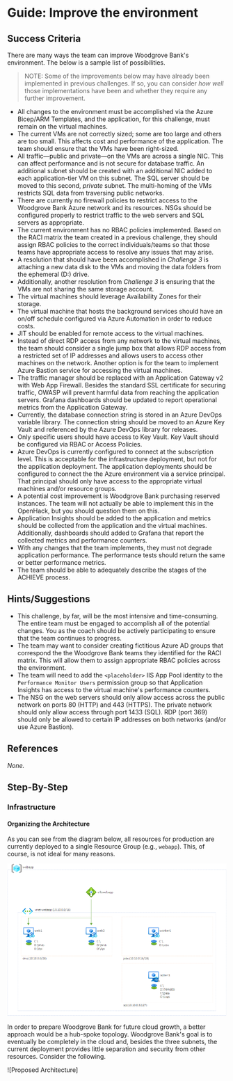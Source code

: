 # Guide: Improve the environment

## Success Criteria

There are many ways the team can improve Woodgrove Bank's environment. The below is a sample list of possibilities.

> NOTE: Some of the improvements below may have already been implemented in previous challenges. If so, you can consider _how well_ those implementations have been and whether they require any further improvement.

* All changes to the environment must be accomplished via the Azure Bicep/ARM Templates, and the application, for this challenge, must remain on the virtual machines.
* The current VMs are not correctly sized; some are too large and others are too small. This affects cost and performance of the application. The team should ensure that the VMs have been right-sized.
* All traffic&mdash;public and private&mdash;on the VMs are across a single NIC. This can affect performance and is not secure for database traffic. An additional subnet should be created with an additional NIC added to each application-tier VM on this subnet. The SQL server should be moved to this second, _private_ subnet. The multi-homing of the VMs restricts SQL data from traversing public networks.
* There are currently no firewall policies to restrict access to the Woodgrove Bank Azure network and its resources. NSGs should be configured properly to restrict traffic to the web servers and SQL servers as appropriate.
* The current environment has no RBAC policies implemented. Based on the RACI matrix the team created in a previous challenge, they should assign RBAC policies to the correct individuals/teams so that those teams have appropriate access to resolve any issues that may arise.
* A resolution that should have been accomplished in _Challenge 3_ is attaching a new data disk to the VMs and moving the data folders from the ephemeral (D:) drive.
* Additionally, another resolution from _Challenge 3_ is ensuring that the VMs are not sharing the same storage account.
* The virtual machines should leverage Availability Zones for their storage.
* The virtual machine that hosts the background services should have an on/off schedule configured via Azure Automation in order to reduce costs.
* JIT should be enabled for remote access to the virtual machines.
* Instead of direct RDP access from any network to the virtual machines, the team should consider a single jump box that allows RDP access from a restricted set of IP addresses and allows users to access other machines on the network. Another option is for the team to implement Azure Bastion service for accessing the virtual machines.
* The traffic manager should be replaced with an Application Gateway v2 with Web App Firewall. Besides the standard SSL certificate for securing traffic, OWASP will prevent harmful data from reaching the application servers. Grafana dashboards should be updated to report operational metrics from the Application Gateway.
* Currently, the database connection string is stored in an Azure DevOps variable library. The connection string should be moved to an Azure Key Vault and referenced by the Azure DevOps library for releases.
* Only specific users should have access to Key Vault. Key Vault should be configured via RBAC or Access Policies.
* Azure DevOps is currently configured to connect at the subscription level. This is acceptable for the infrastructure deployment, but not for the application deployment. The application deployments should be configured to connect the the Azure environment via a service principal. That principal should only have access to the appropriate virtual machines and/or resource groups.
* A potential cost improvement is Woodgrove Bank purchasing reserved instances. The team will not actually be able to implement this in the OpenHack, but you should question them on this.
* Application Insights should be added to the application and metrics should be collected from the application and the virtual machines. Additionally, dashboards should added to Grafana that report the collected metrics and performance counters.
* With any changes that the team implements, they must not degrade application performance. The performance tests should return the same or better performance metrics.
* The team should be able to adequately describe the stages of the ACHIEVE process.

## Hints/Suggestions

* This challenge, by far, will be the most intensive and time-consuming. The entire team must be engaged to accomplish all of the potential changes. You as the coach should be actively participating to ensure that the team continues to progress.
* The team may want to consider creating fictitious Azure AD groups that correspond the the Woodgrove Bank teams they identified for the RACI matrix. This will allow them to assign appropriate RBAC policies across the environment.
* The team will need to add the `<placeholder>` IIS App Pool identity to the `Performance Monitor Users` permission group so that Application Insights has access to the virtual machine's performance counters.
* The NSG on the web servers should only allow access across the public network on ports 80 (HTTP) and 443 (HTTPS). The private network should only allow access through port 1433 (SQL). RDP (port 369) should only be allowed to certain IP addresses on both networks (and/or use Azure Bastion).

## References

_None._

## Step-By-Step

### Infrastructure

#### Organizing the Architecture

As you can see from the diagram below, all resources for production are currently deployed to a single Resource Group (e.g., `webapp`). This, of course, is not ideal for many reasons.

![Initial Architecture](./images/initialArch.png)

In order to prepare Woodgrove Bank for future cloud growth, a better approach would be a hub-spoke topology. Woodgrove Bank's goal is to eventually be completely in the cloud and, besides the three subnets, the current deployment provides little separation and security from other resources. Consider the following.

![Proposed Architecture]